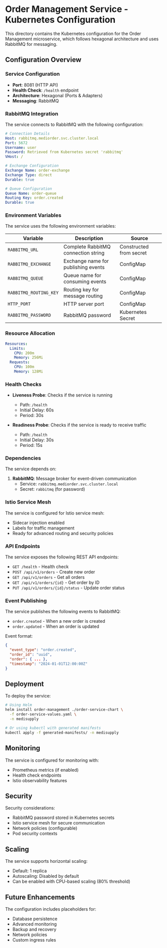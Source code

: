 # Order Management Service - Kubernetes Configuration

This directory contains the Kubernetes configuration for the Order Management microservice, which follows hexagonal architecture and uses RabbitMQ for messaging.

## Configuration Overview

### Service Configuration
- **Port**: 8081 (HTTP API)
- **Health Check**: `/health` endpoint
- **Architecture**: Hexagonal (Ports & Adapters)
- **Messaging**: RabbitMQ

### RabbitMQ Integration

The service connects to RabbitMQ with the following configuration:

```yaml
# Connection Details
Host: rabbitmq.mediorder.svc.cluster.local
Port: 5672
Username: user
Password: Retrieved from Kubernetes secret 'rabbitmq'
VHost: /

# Exchange Configuration
Exchange Name: order-exchange
Exchange Type: direct
Durable: true

# Queue Configuration
Queue Name: order-queue
Routing Key: order.created
Durable: true
```

### Environment Variables

The service uses the following environment variables:

| Variable | Description | Source |
|----------|-------------|---------|
| `RABBITMQ_URL` | Complete RabbitMQ connection string | Constructed from secret |
| `RABBITMQ_EXCHANGE` | Exchange name for publishing events | ConfigMap |
| `RABBITMQ_QUEUE` | Queue name for consuming events | ConfigMap |
| `RABBITMQ_ROUTING_KEY` | Routing key for message routing | ConfigMap |
| `HTTP_PORT` | HTTP server port | ConfigMap |
| `RABBITMQ_PASSWORD` | RabbitMQ password | Kubernetes Secret |

### Resource Allocation

```yaml
Resources:
  Limits:
    CPU: 200m
    Memory: 256Mi
  Requests:
    CPU: 100m
    Memory: 128Mi
```

### Health Checks

- **Liveness Probe**: Checks if the service is running
  - Path: `/health`
  - Initial Delay: 60s
  - Period: 30s

- **Readiness Probe**: Checks if the service is ready to receive traffic
  - Path: `/health`
  - Initial Delay: 30s
  - Period: 15s

### Dependencies

The service depends on:
1. **RabbitMQ**: Message broker for event-driven communication
   - Service: `rabbitmq.mediorder.svc.cluster.local`
   - Secret: `rabbitmq` (for password)

### Istio Service Mesh

The service is configured for Istio service mesh:
- Sidecar injection enabled
- Labels for traffic management
- Ready for advanced routing and security policies

### API Endpoints

The service exposes the following REST API endpoints:

- `GET /health` - Health check
- `POST /api/v1/orders` - Create new order
- `GET /api/v1/orders` - Get all orders
- `GET /api/v1/orders/{id}` - Get order by ID
- `PUT /api/v1/orders/{id}/status` - Update order status

### Event Publishing

The service publishes the following events to RabbitMQ:

- `order.created` - When a new order is created
- `order.updated` - When an order is updated

Event format:
```json
{
  "event_type": "order.created",
  "order_id": "uuid",
  "order": { ... },
  "timestamp": "2024-01-01T12:00:00Z"
}
```

## Deployment

To deploy the service:

```bash
# Using Helm
helm install order-management ./order-service-chart \
  -f order-service-values.yaml \
  -n medisupply

# Or using kubectl with generated manifests
kubectl apply -f generated-manifests/ -n medisupply
```

## Monitoring

The service is configured for monitoring with:
- Prometheus metrics (if enabled)
- Health check endpoints
- Istio observability features

## Security

Security considerations:
- RabbitMQ password stored in Kubernetes secrets
- Istio service mesh for secure communication
- Network policies (configurable)
- Pod security contexts

## Scaling

The service supports horizontal scaling:
- Default: 1 replica
- Autoscaling: Disabled by default
- Can be enabled with CPU-based scaling (80% threshold)

## Future Enhancements

The configuration includes placeholders for:
- Database persistence
- Advanced monitoring
- Backup and recovery
- Network policies
- Custom ingress rules